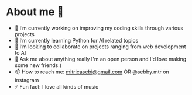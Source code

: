 # About me 💢



- 🔭 I’m currently working on improving my coding skills through various projects
- 🌱 I’m currently learning Python for AI related topics
- 👯 I’m looking to collaborate on projects ranging from web development to AI
- 💬 Ask me about anything really I'm an open person and I'd love making some new friends:)
- 📫 How to reach me: mitricasebi@gmail.com OR @sebby.mtr on instagram
- ⚡ Fun fact: I love all kinds of music

